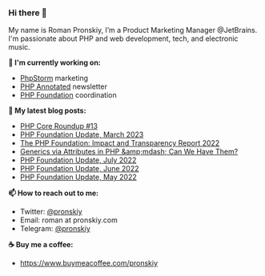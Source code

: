 ### Hi there 👋

My name is Roman Pronskiy, I’m a Product Marketing Manager @JetBrains. I'm passionate about PHP and web development, tech, and electronic music.

**👷 I'm currently working on:**
- [PhpStorm](https://jetbrains.com/phpstorm/) marketing
- [PHP Annotated](https://info.jetbrains.com/PHP-Annotated-Subscription.html) newsletter
- [PHP Foundation](http://thephp.foundation/) coordination

**📜 My latest blog posts:**
<!-- BLOG-POST-LIST:START -->
- [PHP Core Roundup #13](https://thephp.foundation/blog/2023/06/06/php-core-roundup-13/)
- [PHP Foundation Update, March 2023](https://thephp.foundation/blog/2023/03/31/php-foundation-update-march-2023/)
- [The PHP Foundation: Impact and Transparency Report 2022](https://thephp.foundation/blog/2022/11/22/transparency-and-impact-report-2022/)
- [Generics via Attributes in PHP &amp;amp;mdash; Can We Have Them?](https://pronskiy.com/blog/generics-via-attributes-in-php/)
- [PHP Foundation Update, July 2022](https://thephp.foundation/blog/2022/08/04/php-foundation-update-july-2022/)
- [PHP Foundation Update, June 2022](https://thephp.foundation/blog/2022/07/04/php-foundation-update-june-2022/)
- [PHP Foundation Update, May 2022](https://thephp.foundation/blog/2022/06/01/php-foundation-update-may-2022/)
<!-- BLOG-POST-LIST:END -->

**📫 How to reach out to me:**
- Twitter: [@pronskiy](https://twitter.com/pronskiy)
- Email: roman at pronskiy.com
- Telegram: [@pronskiy](https://t.me/pronskiy)

**☕️ Buy me a coffee:**
- https://www.buymeacoffee.com/pronskiy

<!--
- 💬 Ask me about [PhpStorm](https://www.jetbrains.com/phpstorm/) and PHP.

Here are some ideas to get you started:

- 🔭 I’m currently working on ...
- 🌱 I’m currently learning ...
- 👯 I’m looking to collaborate on ...
- 🤔 I’m looking for help with ...
- 💬 Ask me about ...
- 📫 How to reach me: ...
- 😄 Pronouns: ...
- ⚡ Fun fact: ...
-->
